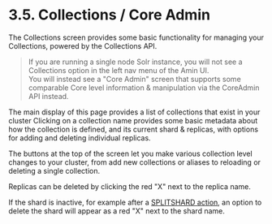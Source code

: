 # 3.5. Collections / Core Admin

The Collections screen provides some basic functionality for managing your Collections, powered by the Collections API.

> If you are running a single node Solr instance, you will not see a Collections option in the left nav menu of the Amin UI.<br/> You will instead see a "Core Admin" screen that supports some comparable Core level information & manipulation via the CoreAdmin API instead.

The main display of this page provides a list of collections that exist in your cluster Clicking on a collection name provides some basic metadata about how the collection is defined, and its current shard & replicas, with options for adding and deleting individual replicas.

The buttons at the top of the screen let you make various collection level changes to your cluster, from add new collections or aliases to reloading or deleting a single collection.

Replicas can be deleted by clicking the red "X" next to the replica name.

If the shard is inactive, for example after a [SPLITSHARD action](), an option to delete the shard will appear as a red "X" next to the shard name.